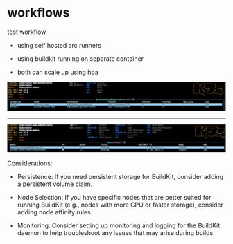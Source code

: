 # workflows
test workflow

- using self hosted arc runners
- using buildkit running on separate container

- both can scale up using hpa

[![hpa enabled](img/hpa.png)](img/hpa.png)

---


[![runner/buildkit pods](img/pods.png)](img/pods.png)


Considerations:

- Persistence: If you need persistent storage for BuildKit, consider adding a persistent volume claim.

- Node Selection: If you have specific nodes that are better suited for running BuildKit (e.g., nodes with more CPU or faster storage), consider adding node affinity rules.

- Monitoring: Consider setting up monitoring and logging for the BuildKit daemon to help troubleshoot any issues that may arise during builds.
